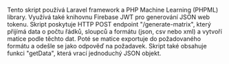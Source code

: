 Tento skript používá Laravel framework a PHP Machine Learning (PHPML) library. Využívá také knihovnu Firebase JWT pro generování JSON web tokenu. Skript poskytuje HTTP POST endpoint "/generate-matrix", který přijímá data o počtu řádků, sloupců a formátu (json, csv nebo xml) a vytvoří matice podle těchto dat. Poté se matice exportuje do požadovaného formátu a odešle se jako odpověď na požadavek. Skript také obsahuje funkci "getData", která vrací jednoduchý JSON objekt.